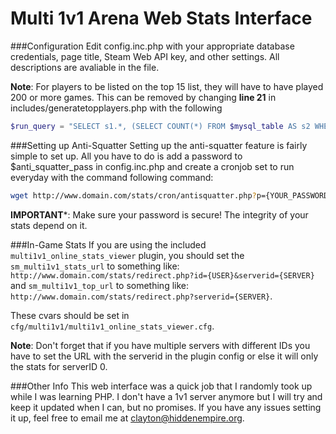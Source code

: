 Multi 1v1 Arena Web Stats Interface
=======================================

###Configuration
Edit config.inc.php with your appropriate database credentials, page title, Steam Web API key, and other settings. All descriptions are avaliable in the file.

**Note**: For players to be listed on the top 15 list, they will have to have played 200 or more games. This can be removed by changing **line 21** in includes/generatetopplayers.php with the following

```php
$run_query = "SELECT s1.*, (SELECT COUNT(*) FROM $mysql_table AS s2 WHERE s2.rating > s1.rating AND s2.wins+s2.losses > 0 $server_limit)+1 AS rank FROM $mysql_table AS s1 WHERE s1.wins+s1.losses > 0 $server_limit ORDER BY rating DESC LIMIT 0, 15";
```

###Setting up Anti-Squatter
Setting up the anti-squatter feature is fairly simple to set up.
All you have to do is add a password to $anti_squatter_pass in config.inc.php and create a cronjob set to run everyday with the command following command:
```bash
wget http://www.domain.com/stats/cron/antisquatter.php?p={YOUR_PASSWORD} && rm -rf antisquatter.php
```
**IMPORTANT***: Make sure your password is secure! The integrity of your stats depend on it.

###In-Game Stats
If you are using the included ``multi1v1_online_stats_viewer`` plugin, you should set the ``sm_multi1v1_stats_url``  to something like:
``http://www.domain.com/stats/redirect.php?id={USER}&serverid={SERVER}`` and ``sm_multi1v1_top_url`` to something like: ``http://www.domain.com/stats/redirect.php?serverid={SERVER}``.

These cvars should be set in ``cfg/multi1v1/multi1v1_online_stats_viewer.cfg``.

**Note**: Don't forget that if you have multiple servers with different IDs you have to set the URL with the serverid in the plugin config or else it will only the stats for serverID 0.

###Other Info
This web interface was a quick job that I randomly took up while I was learning PHP. I don't have a 1v1 server anymore but I will try and keep it updated when I can, but no promises. If you have any issues setting it up, feel free to email me at clayton@hiddenempire.org.
